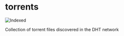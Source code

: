 torrents 
========
![Indexed](https://img.shields.io/badge/indexed-129710-blue)

Collection of torrent files discovered in the DHT network
